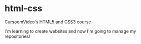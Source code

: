 # html-css
 CursoemVideo's HTML5 and CSS3 course

 I'm learning to create websites and now I'm going to manage my repositories!
